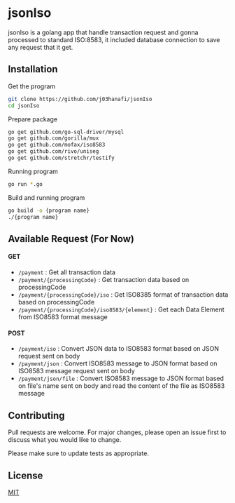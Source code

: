 # jsonIso
jsonIso is a golang app that handle transaction request and gonna processed to standard ISO:8583, it included database connection to save any request that it get.

## Installation
Get the program
```bash
git clone https://github.com/j03hanafi/jsonIso
cd jsonIso
```
Prepare package
```bash
go get github.com/go-sql-driver/mysql
go get github.com/gorilla/mux
go get github.com/mofax/iso8583
go get github.com/rivo/uniseg
go get github.com/stretchr/testify
```

Running program
```bash
go run *.go
```
Build and running program
```bash
go build -o {program name}
./{program name}
```

## Available Request (For Now)
#### GET
- `/payment` : Get all transaction data
- `/payment/{processingCode}` : Get transaction data based on processingCode
- `/payment/{processingCode}/iso` : Get ISO8385 format of transaction data based on processingCode
- `/payment/{processingCode}/iso8583/{element}` : Get each Data Element from ISO8583 format message

#### POST
- `/payment/iso` : Convert JSON data to ISO8583 format based on JSON request sent on body
- `/payment/json` : Convert ISO8583 message to JSON format based on ISO8583 message request sent on body
- `/payment/json/file` : Convert ISO8583 message to JSON format based on file's name sent on body and read the content of the file as ISO8583 message

## Contributing
Pull requests are welcome. For major changes, please open an issue first to discuss what you would like to change.

Please make sure to update tests as appropriate.

## License
[MIT](https://choosealicense.com/licenses/mit/)
